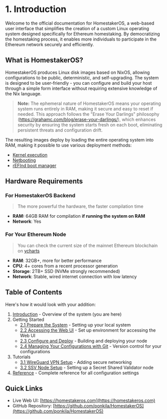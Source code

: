 # 1. Introduction

Welcome to the official documentation for HomestakerOS, a web-based user interface that simplifies the creation of a custom Linux operating system designed specifically for Ethereum homestaking.
By democratizing the homestaking process, it enables more individuals to participate in the Ethereum network securely and efficiently.

## What is HomestakerOS?

HomestakerOS produces Linux disk images based on NixOS, allowing configurations to be public, deterministic, and self-upgrading.
The system is designed to be user-friendly - you can configure and build your host through a simple form interface without requiring extensive knowledge of the Nix language.

> **Note:** The ephemeral nature of HomestakerOS means your operating system runs entirely in RAM, making it secure and easy to reset if needed. This approach follows the "Erase Your Darlings" philosophy (https://grahamc.com/blog/erase-your-darlings/), which enhances security by ensuring the system starts fresh on each boot, eliminating persistent threats and configuration drift.

The resulting images deploy by loading the entire operating system into RAM, making it possible to use various deployment methods:

- [Kernel execution](https://wiki.archlinux.org/title/Kexec)
- [Netbooting](https://networkboot.org/fundamentals/)
- [rEFInd boot manager](http://www.rodsbooks.com/refind/)

## Hardware Requirements

### For HomestakerOS Backend

> The more powerful the hardware, the faster compilation time

- **RAM:** 64GB RAM for compilation **if running the system on RAM**
- **Network**: Yes

### For Your Ethereum Node

> You can check the current size of the mainnet Ethereum blockchain on [ycharts](https://ycharts.com/indicators/ethereum_chain_full_sync_data_size)

- **RAM**: 32GB+, more for better performance
- **CPU**: 4+ cores from a recent processor generation
- **Storage**: 2TB+ SSD (NVMe strongly recommended)
- **Network**: Stable, wired internet connection with low latency

## Table of Contents

Here's how it would look with your addition:

1. [Introduction](1-introduction.md) - Overview of the system (you are here)
2. Getting Started
   - [2.1 Prepare the System](2.1-prepare_system.md) - Setting up your local system
   - [2.2 Accessing the Web UI](2.2-accessing_webui.md) - Set up environment for accessing the Web UI
   - [2.3 Configure and Deploy](2.3-configure_deploy.md) - Building and deploying your node
   - [2.4 Managing Your Configurations with Git](2.4-git_management.md) - Version control for your configurations
3. Tutorials
   - [3.1 WireGuard VPN Setup](3.1-wireguard_vpn.md) - Adding secure networking
   - [3.2 SSV Node Setup](3.2-ssv_node.md) - Setting up a Secret Shared Validator node
4. [Reference](4-reference.md) - Complete reference for all configuration settings

## Quick Links

- Live Web UI: [https://homestakeros.com](https://homestakeros.com)
- GitHub Repository: [https://github.com/ponkila/HomestakerOS](https://github.com/ponkila/HomestakerOS)
